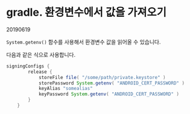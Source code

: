 # gradle. 환경변수에서 값을 가져오기

20190619



`System.getenv()` 함수를 사용해서 환경변수 값을 읽어올 수 있습니다.

다음과 같은 식으로 사용합니다.



```groovy
signingConfigs {
		release {
			storeFile file( "/some/path/private.keystore" )
			storePassword System.getenv( "ANDROID_CERT_PASSWORD" )
			keyAlias "somealias"
			keyPassword System.getenv( "ANDROID_CERT_PASSWORD" )
		}
	}
```

